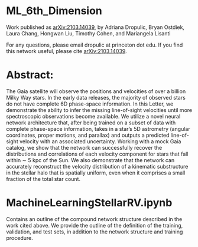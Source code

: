 # ML_6th_Dimension
Work published as [arXiv:2103.14039](https://arxiv.org/pdf/2103.14039.pdf), by Adriana Dropulic, Bryan Ostdiek, Laura Chang, Hongwan Liu, Timothy Cohen, and Mariangela Lisanti

For any questions, please email dropulic at princeton dot edu.
If you find this network useful, please cite [arXiv:2103.14039](https://arxiv.org/pdf/2103.14039.pdf). 

# Abstract:
The Gaia satellite will observe the positions and velocities of over a billion Milky Way stars. In the early data releases, the majority of observed stars do not have complete 6D phase-space information. In this Letter, we demonstrate the ability to infer the missing line-of-sight velocities until more spectroscopic observations become available. We utilize a novel neural network architecture that, after being trained on a subset of data with complete phase-space information, takes in a star’s 5D astrometry (angular coordinates, proper motions, and parallax) and outputs a predicted line-of-sight velocity with an associated uncertainty. Working with a mock Gaia catalog, we show that the network can successfully recover the distributions and correlations of each velocity component for stars that fall within ∼ 5 kpc of the Sun. We also demonstrate that the network can accurately reconstruct the velocity distribution of a kinematic substructure in the stellar halo that is spatially uniform, even when it comprises a small fraction of the total star count.

# MachineLearningStellarRV.ipynb

Contains an outline of the compound network structure described in the work cited above. We provide the outline of the definition of the training, validation, and test sets, in addition to the network structure and training procedure. 

